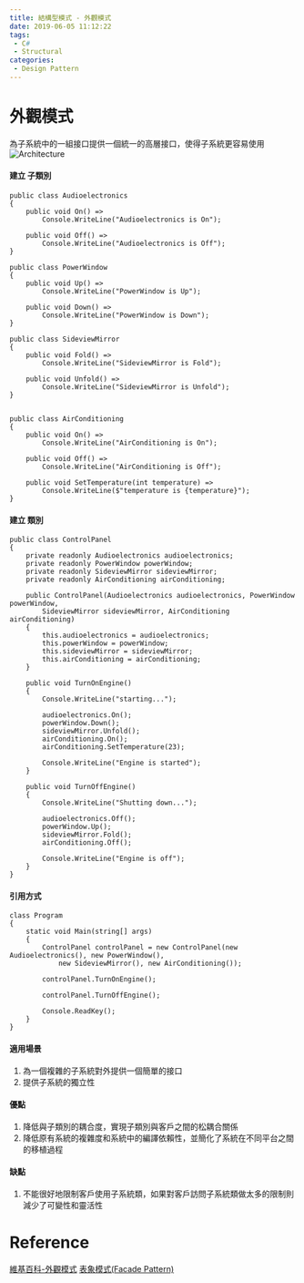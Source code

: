 ```yaml
---
title: 結構型模式 - 外觀模式
date: 2019-06-05 11:12:22
tags:
 - C#
 - Structural
categories: 
 - Design Pattern
---
```


# 外觀模式
為子系統中的一組接口提供一個統一的高層接口，使得子系統更容易使用
![Architecture](1.png)

#### 建立 子類別
    public class Audioelectronics
    {
        public void On() =>
            Console.WriteLine("Audioelectronics is On");

        public void Off() =>
            Console.WriteLine("Audioelectronics is Off");
    }

    public class PowerWindow
    {
        public void Up() =>
            Console.WriteLine("PowerWindow is Up");

        public void Down() =>
            Console.WriteLine("PowerWindow is Down");
    }

    public class SideviewMirror
    {
        public void Fold() =>
            Console.WriteLine("SideviewMirror is Fold");

        public void Unfold() =>
            Console.WriteLine("SideviewMirror is Unfold");
    }


    public class AirConditioning
    {
        public void On() => 
            Console.WriteLine("AirConditioning is On");

        public void Off() => 
            Console.WriteLine("AirConditioning is Off");

        public void SetTemperature(int temperature) => 
            Console.WriteLine($"temperature is {temperature}");
    }

#### 建立 類別
    public class ControlPanel
    {
        private readonly Audioelectronics audioelectronics;
        private readonly PowerWindow powerWindow;
        private readonly SideviewMirror sideviewMirror;
        private readonly AirConditioning airConditioning;

        public ControlPanel(Audioelectronics audioelectronics, PowerWindow powerWindow,
            SideviewMirror sideviewMirror, AirConditioning airConditioning)
        {
            this.audioelectronics = audioelectronics;
            this.powerWindow = powerWindow;
            this.sideviewMirror = sideviewMirror;
            this.airConditioning = airConditioning;
        }

        public void TurnOnEngine()
        {
            Console.WriteLine("starting...");

            audioelectronics.On();
            powerWindow.Down();
            sideviewMirror.Unfold();
            airConditioning.On();
            airConditioning.SetTemperature(23);

            Console.WriteLine("Engine is started");
        }

        public void TurnOffEngine()
        {
            Console.WriteLine("Shutting down...");

            audioelectronics.Off();
            powerWindow.Up();
            sideviewMirror.Fold();
            airConditioning.Off();

            Console.WriteLine("Engine is off");
        }
    }

#### 引用方式
    class Program
    {
        static void Main(string[] args)
        {
            ControlPanel controlPanel = new ControlPanel(new Audioelectronics(), new PowerWindow(), 
                new SideviewMirror(), new AirConditioning());

            controlPanel.TurnOnEngine();

            controlPanel.TurnOffEngine();

            Console.ReadKey();
        }
    }

#### 適用場景
1. 為一個複雜的子系統對外提供一個簡單的接口
2. 提供子系統的獨立性

#### 優點
1. 降低與子類別的耦合度，實現子類別與客戶之間的松耦合關係
2. 降低原有系統的複雜度和系統中的編譯依賴性，並簡化了系統在不同平台之間的移植過程

#### 缺點
1. 不能很好地限制客戶使用子系統類，如果對客戶訪問子系統類做太多的限制則減少了可變性和靈活性

# Reference
[維基百科-外觀模式](https://zh.wikipedia.org/wiki/%E5%A4%96%E8%A7%80%E6%A8%A1%E5%BC%8F)
[表象模式(Facade Pattern)](https://dotblogs.com.tw/pin0513/2010/11/01/18721)